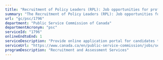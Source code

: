 ```yaml
---
title: "Recruitment of Policy Leaders (RPL): Job opportunities for professionals, academics and scientists"
summary: "The Recruitment of Policy Leaders (RPL): Job opportunities for professionals, academics and scientists service from Public Service Commission of Canada is available end-to-end online, according to the GC Service Inventory."
url: "gc/psc/1796"
department: "Public Service Commission of Canada"
departmentAcronym: "psc"
serviceId: "1796"
onlineEndtoEnd: 1
serviceDescription: "Provide online application portal for candidates to the RPL through Public service jobs account"
serviceUrl: "https://www.canada.ca/en/public-service-commission/jobs/services/recruitment/graduates/recruitment-policy-leaders.html"
programDescription: "Recruitment and Assessment Services"
---
```

